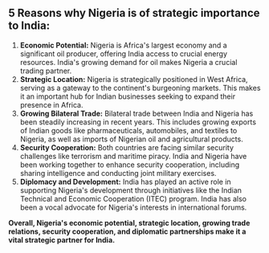 ## 5 Reasons why Nigeria is of strategic importance to India:

1. **Economic Potential:** Nigeria is Africa's largest economy and a significant oil producer, offering India access to crucial energy resources.  India's growing demand for oil makes Nigeria a crucial trading partner.  
2. **Strategic Location:** Nigeria is strategically positioned in West Africa, serving as a gateway to the continent's burgeoning markets. This makes it an important hub for Indian businesses seeking to expand their presence in Africa.
3. **Growing Bilateral Trade:** Bilateral trade between India and Nigeria has been steadily increasing in recent years. This includes growing exports of Indian goods like pharmaceuticals, automobiles, and textiles to Nigeria, as well as imports of Nigerian oil and agricultural products.
4. **Security Cooperation:** Both countries are facing similar security challenges like terrorism and maritime piracy. India and Nigeria have been working together to enhance security cooperation, including sharing intelligence and conducting joint military exercises.
5. **Diplomacy and Development:** India has played an active role in supporting Nigeria's development through initiatives like the Indian Technical and Economic Cooperation (ITEC) program. India has also been a vocal advocate for Nigeria's interests in international forums.

**Overall, Nigeria's economic potential, strategic location, growing trade relations, security cooperation, and diplomatic partnerships make it a vital strategic partner for India.** 
